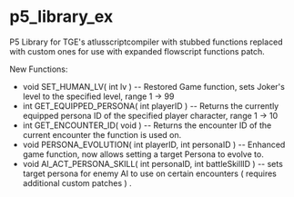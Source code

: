 # p5_library_ex
 P5 Library for TGE's atlusscriptcompiler with stubbed functions replaced with custom ones for use with expanded flowscript functions patch.  
   
   New Functions:  
     
   - void SET_HUMAN_LV( int lv ) -- Restored Game function, sets Joker's level to the specified level, range 1 -> 99
   - int GET_EQUIPPED_PERSONA( int playerID ) -- Returns the currently equipped persona ID of the specified player character, range 1 -> 10  
   - int GET_ENCOUNTER_ID( void ) -- Returns the encounter ID of the current encounter the function is used on.  
   - void PERSONA_EVOLUTION( int playerID, int personaID ) -- Enhanced game function, now allows setting a target Persona to evolve to.  
   - void AI_ACT_PERSONA_SKILL( int personaID, int battleSkillID ) -- sets target persona for enemy AI to use on certain encounters ( requires additional custom patches ) .  
